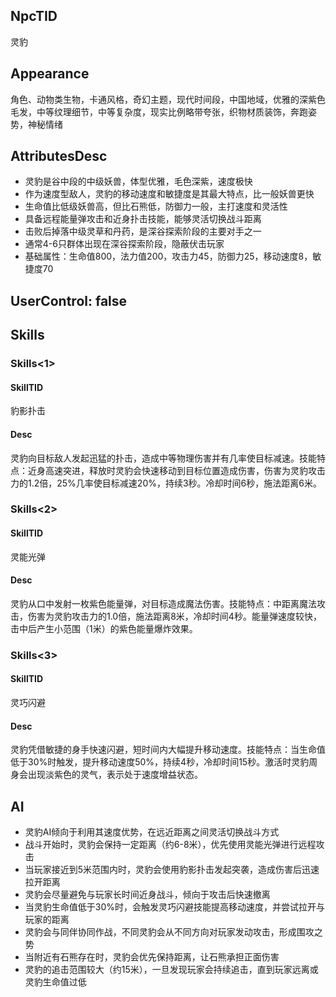 
## NpcTID
灵豹

## Appearance
角色、动物类生物，卡通风格，奇幻主题，现代时间段，中国地域，优雅的深紫色毛发，中等纹理细节，中等复杂度，现实比例略带夸张，织物材质装饰，奔跑姿势，神秘情绪

## AttributesDesc
- 灵豹是谷中段的中级妖兽，体型优雅，毛色深紫，速度极快
- 作为速度型敌人，灵豹的移动速度和敏捷度是其最大特点，比一般妖兽更快
- 生命值比低级妖兽高，但比石熊低，防御力一般，主打速度和灵活性
- 具备远程能量弹攻击和近身扑击技能，能够灵活切换战斗距离
- 击败后掉落中级灵草和丹药，是深谷探索阶段的主要对手之一
- 通常4-6只群体出现在深谷探索阶段，隐蔽伏击玩家
- 基础属性：生命值800，法力值200，攻击力45，防御力25，移动速度8，敏捷度70

## UserControl: false

## Skills
### Skills<1>
#### SkillTID
豹影扑击
#### Desc
灵豹向目标敌人发起迅猛的扑击，造成中等物理伤害并有几率使目标减速。技能特点：近身高速突进，释放时灵豹会快速移动到目标位置造成伤害，伤害为灵豹攻击力的1.2倍，25%几率使目标减速20%，持续3秒。冷却时间6秒，施法距离6米。
### Skills<2>
#### SkillTID
灵能光弹
#### Desc
灵豹从口中发射一枚紫色能量弹，对目标造成魔法伤害。技能特点：中距离魔法攻击，伤害为灵豹攻击力的1.0倍，施法距离8米，冷却时间4秒。能量弹速度较快，击中后产生小范围（1米）的紫色能量爆炸效果。
### Skills<3>
#### SkillTID
灵巧闪避
#### Desc
灵豹凭借敏捷的身手快速闪避，短时间内大幅提升移动速度。技能特点：当生命值低于30%时触发，提升移动速度50%，持续4秒，冷却时间15秒。激活时灵豹周身会出现淡紫色的灵气，表示处于速度增益状态。

## AI
- 灵豹AI倾向于利用其速度优势，在远近距离之间灵活切换战斗方式
- 战斗开始时，灵豹会保持一定距离（约6-8米），优先使用灵能光弹进行远程攻击
- 当玩家接近到5米范围内时，灵豹会使用豹影扑击发起突袭，造成伤害后迅速拉开距离
- 灵豹会尽量避免与玩家长时间近身战斗，倾向于攻击后快速撤离
- 当灵豹生命值低于30%时，会触发灵巧闪避技能提高移动速度，并尝试拉开与玩家的距离
- 灵豹会与同伴协同作战，不同灵豹会从不同方向对玩家发动攻击，形成围攻之势
- 当附近有石熊存在时，灵豹会优先保持距离，让石熊承担正面伤害
- 灵豹的追击范围较大（约15米），一旦发现玩家会持续追击，直到玩家远离或灵豹生命值过低
